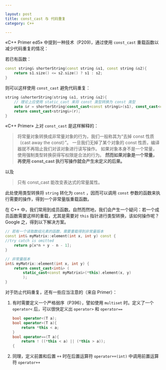 ```yaml
---

layout: post
title: const_cast 与 代码重复
category: C++

---
```


«C++ Primer ed5» 中提到一种技术（P209)，通过使用 `const_cast` 重载函数以减少代码重复的情况：


若已有函数：

``````c++
const string& shorterString(const string &s1, const string &s2){
    return s1.size() <= s2.size() ? s1 : s2;
}
``````

<!--description-->

则可以这样使用 `const_cast` 避免代码重复：

``````c++
string &shorterString(string &s1, string &s2){
    // 理论上应使用 static_cast 来将 const 类型转换为 const 类型
    auto &r = shorterString(const_cast<const string&>(s1), const_cast<const string&>(s2));
    return const_cast<string&>(r);
}
``````

«C++ Primer» 上对 `const_cast` 是这样解释的：
>将常量对象转换成非常量对象的行为，我们一般称其为“去掉 const 性质（cast away the const）”。
>一旦我们无掉了某个对象的 const 性质，编译器就不再阻止我们对该对象进行读写操作。
>如果对象本身不是一个常量，使用强制类型转换获得写权限是合法的行为。
>**然而如果对象是一个常量，再使用 const_cast 执行写操作就会产生未定义的后果。**

以及
>只有 const_cast 能改变表达式的常量属性。

此处使用类型转换将 `string` 转化为 `const` ，因而可以调用 `const` 参数的函数来执行需要的操作，得到一个非常量版重载函数。

在 C++ 中，我们常用到成员函数。自然而然地，我们会产生一个疑问：若一个成员函数需要这样的重载，尤其是需要对 `this` 指针进行类型转换，该如何操作呢？ Google 之，得到以下解决方案。

``````c++
// 若有一个读取数组元素的函数，需要重载得到非常量版本
const int& myMatrix::element(int x, int y) const {
//try catch is omitted
    return p[x*n + y - n - 1];
}

// 非常量版本
int& myMatrix::element(int x, int y) {
    return const_cast<int&> (
        static_cast<const myMatrix&>(*this).element(x, y)
        );
}
``````

对于防止代码重复，还有一些应当注意的（来自 Primer）：
1. 有时需要定义一个严格弱序（P396），譬如使用 `multiset` 时。定义了一个 `operator<` 后，可以很快定义出 `operator>` 和 `operator==`

    ``````c++
    bool operator<(T a);
    bool operator>(T a){
        return *this < a;
    }
    bool operator==(T a){
        return ! ((*this < a) || (*this > a));
    {
    ``````

2. 同理，定义前置和后置 `++` 时在后置运算符 `operator++(int)` 中调用前置运算符  `operator++`
